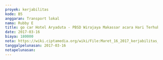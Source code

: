 ```yaml
---
proyek: kerjabilitas
kode: B5
anggaran: Transport lokal
nama: Rubby E
title: go car Hotel Aryaduta - PBSD Wirajaya Makassar acara Hari Terhubung Inklusi Makassar
date: 2017-03-16
biaya: 180000
nota: https://wiki.ciptamedia.org/wiki/File:Maret_16_2017_kerjabilitas_B5_gocar_hotel_aryaduta_pbsd_wirajaya_rubby.png
tanggalpelunasan: 2017-03-16
notapelunasan:
---
```

